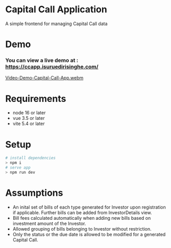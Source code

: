 # Capital Call Application
A simple frontend for managing Capital Call data 

# Demo
### You can view a live demo at : https://ccapp.isuruedirisinghe.com/
[Video-Demo-Capital-Call-App.webm](https://github.com/user-attachments/assets/f75d9e59-390d-437f-a9a6-f3b6077eb878)

# Requirements
- node 16 or later
- vue 3.5 or later
- vite 5.4 or later

# Setup
``` bash
# install dependencies
> npm i
# serve app
> npm run dev
```

# Assumptions
- An inital set of bills of each type generated for Investor upon registration if applicable. Further bills can be added from InvestorDetails view.
- Bill fees calculated automatically when adding new bills based on investment amount of the Investor.
- Allowed grouping of bills belonging to Investor without restriction.
- Only the status or the due date is allowed to be modified for a generated Capital Call.
